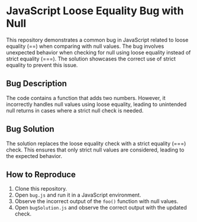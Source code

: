 # JavaScript Loose Equality Bug with Null

This repository demonstrates a common bug in JavaScript related to loose equality (==) when comparing with null values.  The bug involves unexpected behavior when checking for null using loose equality instead of strict equality (===).  The solution showcases the correct use of strict equality to prevent this issue.

## Bug Description
The code contains a function that adds two numbers. However, it incorrectly handles null values using loose equality, leading to unintended null returns in cases where a strict null check is needed. 

## Bug Solution
The solution replaces the loose equality check with a strict equality (===) check. This ensures that only strict null values are considered, leading to the expected behavior.

## How to Reproduce
1. Clone this repository.
2. Open `bug.js` and run it in a JavaScript environment.
3. Observe the incorrect output of the `foo()` function with null values.
4. Open `bugSolution.js` and observe the correct output with the updated check. 
